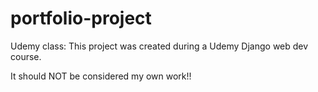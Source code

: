 # portfolio-project
Udemy class:
This project was created during a Udemy Django web dev course. 

It should NOT be considered my own work!!
